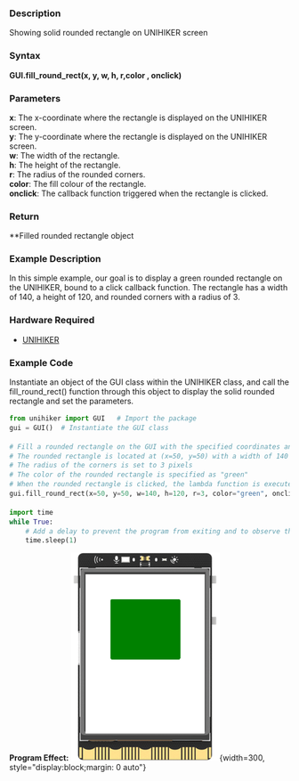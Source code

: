 ### Description
Showing solid rounded rectangle on UNIHIKER screen
### Syntax
**GUI.fill_round_rect(x, y, w, h, r,color , onclick)**
### Parameters
**x**:  The x-coordinate where the rectangle is displayed on the UNIHIKER screen.  
**y**:  The y-coordinate where the rectangle is displayed on the UNIHIKER screen.  
**w**:  The width of the rectangle.  
**h**:  The height of the rectangle.  
**r**:   The radius of the rounded corners.  
**color**:  The fill colour of the rectangle.  
**onclick**:  The callback function triggered when the rectangle is clicked.  
### Return
**Filled rounded rectangle object
### Example Description
In this simple example, our goal is to display a green rounded rectangle on the UNIHIKER, bound to a click callback function. The rectangle has a width of 140, a height of 120, and rounded corners with a radius of 3.
### Hardware Required

- [UNIHIKER](https://www.dfrobot.com/product-2691.html)
### Example Code
Instantiate an object of the GUI class within the UNIHIKER class, and call the fill_round_rect() function through this object to display the solid rounded rectangle and set the parameters.  
```python
from unihiker import GUI   # Import the package
gui = GUI()  # Instantiate the GUI class

# Fill a rounded rectangle on the GUI with the specified coordinates and parameters
# The rounded rectangle is located at (x=50, y=50) with a width of 140 pixels and a height of 120 pixels
# The radius of the corners is set to 3 pixels
# The color of the rounded rectangle is specified as "green"
# When the rounded rectangle is clicked, the lambda function is executed, which prints "fill round rect clicked" to the console
gui.fill_round_rect(x=50, y=50, w=140, h=120, r=3, color="green", onclick=lambda: print("fill round rect clicked"))

import time
while True:
    # Add a delay to prevent the program from exiting and to observe the effects
    time.sleep(1)
```
**Program Effect:**
![image.png](img/5.fill_round_rect()/1719561272696-f643eed7-623f-4263-a6df-a982eb4eb58f.png){width=300, style="display:block;margin: 0 auto"}
